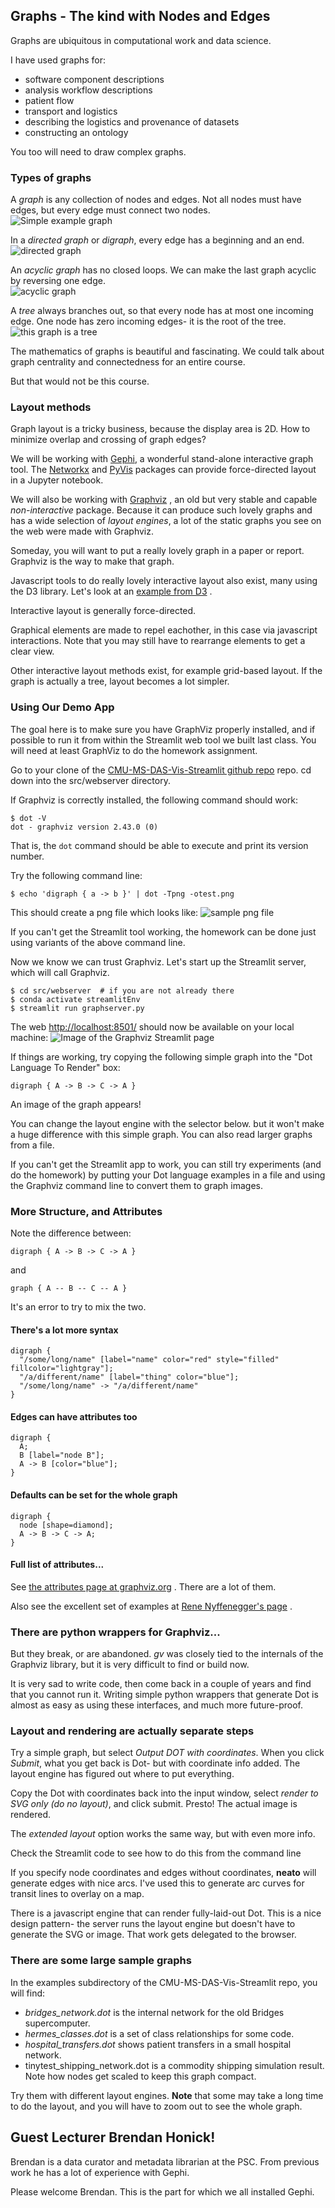 ## Graphs - The kind with Nodes and Edges ##

Graphs are ubiquitous in computational work and data science.


I have used graphs for:
* software component descriptions
* analysis workflow descriptions
* patient flow
* transport and logistics
* describing the logistics and provenance of datasets
* constructing an ontology

You too will need to draw complex graphs.



### Types of graphs

A *graph* is any collection of nodes and edges.  Not all nodes must
have edges, but every edge must connect two nodes.<br>
![Simple example graph](images/example_graph_1.svg)


In a *directed graph* or *digraph*, every edge has a beginning and an end.<br>
![directed graph](images/example_graph_2.svg)


An *acyclic graph* has no closed loops.  We can make the last graph
acyclic by reversing one edge.<br>
![acyclic graph](images/example_graph_3.svg)


A *tree* always branches out, so that every node has at most one
incoming edge.  One node has zero incoming edges- it is the root of
the tree.<br>
![this graph is a tree](images/example_graph_4.svg)


The mathematics of graphs is beautiful and fascinating.  We could talk
about graph centrality and connectedness for an entire course.

But that would not be this course.



### Layout methods

Graph layout is a tricky business, because the display area is 2D.  How to
minimize overlap and crossing of graph edges?

We will be working with [Gephi](https://gephi.org/), a wonderful stand-alone
interactive graph tool.  The [Networkx](https://networkx.org/) and
[PyVis](https://pyvis.readthedocs.io/en/latest/) packages can provide
force-directed layout in a Jupyter notebook.


We will also be working with [Graphviz](https://graphviz.org/) , an old but
very stable and capable *non-interactive* package.  Because it can
produce such lovely graphs and has a wide selection of *layout engines*,
a lot of the static graphs you see on the web were made with Graphviz.

Someday, you will want to put a really lovely graph in a paper or report.
Graphviz is the way to make that graph.


Javascript tools to do really lovely interactive layout also exist, many
using the D3 library.  Let's look at an
[example from D3](https://observablehq.com/@d3/force-directed-graph) .


Interactive layout is generally force-directed.

Graphical elements are made to repel eachother, in this case via
javascript interactions.  Note that you may still have to rearrange
elements to get a clear view.


Other interactive layout methods exist, for example grid-based layout.
If the graph is actually a tree, layout becomes a lot simpler.



### Using Our Demo App

The goal here is to make sure you have GraphViz properly installed, and if possible to run it from
within the Streamlit web tool we built last class.  You will need at least GraphViz to do the
homework assignment.


Go to your clone of the [CMU-MS-DAS-Vis-Streamlit github repo](https://github.com/jswelling/CMU-MS-DAS-Vis-Streamlit) repo. cd down into the src/webserver directory.


If Graphviz is correctly installed, the following command should work:
```
$ dot -V
dot - graphviz version 2.43.0 (0)
```
That is, the `dot` command should be able to execute and print its version number.


Try the following command line:
```
$ echo 'digraph { a -> b }' | dot -Tpng -otest.png
```
This should create a png file which looks like:
![sample png file](images/graphviz_test.png)


If you can't get the Streamlit tool working, the homework can be done just
using variants of the above command line.


Now we know we can trust Graphviz.  Let's start up the Streamlit
server, which will call Graphviz.
```
$ cd src/webserver  # if you are not already there
$ conda activate streamlitEnv
$ streamlit run graphserver.py
```


The web [http://localhost:8501/](http://localhost:8501/) should now be
available on your local machine:
![Image of the Graphviz Streamlit page](images/streamlit_graphviz_app.png)


If things are working, try copying the following simple graph into the "Dot Language
To Render" box:
```
digraph { A -> B -> C -> A }
```
An image of the graph appears!


You can change the layout engine with the selector below. but it won't make a huge
difference with this simple graph.  You can also read larger graphs from a file.


If you can't get the Streamlit app to work, you can still try experiments (and do
the homework) by putting your Dot language examples in a file and using the
Graphviz command line to convert them to graph images.



### More Structure, and Attributes

Note the difference between:
```
digraph { A -> B -> C -> A }
```

and
```
graph { A -- B -- C -- A }
```

It's an error to try to mix the two.


#### There's a lot more syntax

```
digraph {
  "/some/long/name" [label="name" color="red" style="filled" fillcolor="lightgray"];
  "/a/different/name" [label="thing" color="blue"];
  "/some/long/name" -> "/a/different/name"
}
```


#### Edges can have attributes too
```
digraph {
  A;
  B [label="node B"];
  A -> B [color="blue"];
}
```


#### Defaults can be set for the whole graph
```
digraph {
  node [shape=diamond];
  A -> B -> C -> A;
}
```


#### Full list of attributes...

See [the attributes page at graphviz.org](https://graphviz.org/doc/info/attrs.html) .
There are a lot of them.

Also see the excellent set of examples at
[Rene Nyffenegger's page](https://renenyffenegger.ch/notes/tools/Graphviz/examples/index) .



### There are python wrappers for Graphviz...

But they break, or are abandoned.  *gv* was closely tied to the internals
of the Graphviz library, but it is very difficult to find or build now.

It is very sad to write code, then come back in a couple of years and find
that you cannot run it.  Writing simple python wrappers that generate Dot
is almost as easy as using these interfaces, and much more future-proof.



### Layout and rendering are actually separate steps

Try a simple graph, but select *Output DOT with coordinates*.  When you click
*Submit*, what you get back is Dot- but with coordinate info added.  The layout
engine has figured out where to put everything.

Copy the Dot with coordinates back into the input window, select *render to
SVG only (do no layout)*, and click submit.  Presto! The actual image is
rendered.


The *extended layout* option works the same way, but with even more info.

Check the Streamlit code to see how to do this from the command line


If you specify node coordinates and edges without coordinates, **neato**
will generate edges with nice arcs.  I've used this to generate arc curves
for transit lines to overlay on a map.


There is a javascript engine that can render fully-laid-out Dot.  This is
a nice design pattern- the server runs the layout engine but doesn't have
to generate the SVG or image.  That work gets delegated to the browser.



### There are some large sample graphs

In the examples subdirectory of the CMU-MS-DAS-Vis-Streamlit repo, you will
find:
* *bridges_network.dot* is the internal network for the old Bridges
  supercomputer.
* *hermes_classes.dot* is a set of class relationships for some code.
* *hospital_transfers.dot* shows patient transfers in a small hospital
  network.
* tinytest_shipping_network.dot is a commodity shipping simulation result.
  Note how nodes get scaled to keep this graph compact.


Try them with different layout engines.  **Note** that some may take a long
time to do the layout, and you will have to zoom out to see the whole graph.



## Guest Lecturer Brendan Honick!

Brendan is a data curator and metadata librarian at the PSC.
From previous work he has a lot of experience with Gephi.

Please welcome Brendan.  This is the part for which we all installed Gephi.
